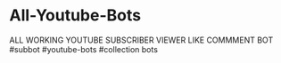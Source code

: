 # All-Youtube-Bots
ALL WORKING YOUTUBE SUBSCRIBER VIEWER LIKE COMMMENT BOT #subbot #youtube-bots #collection bots
